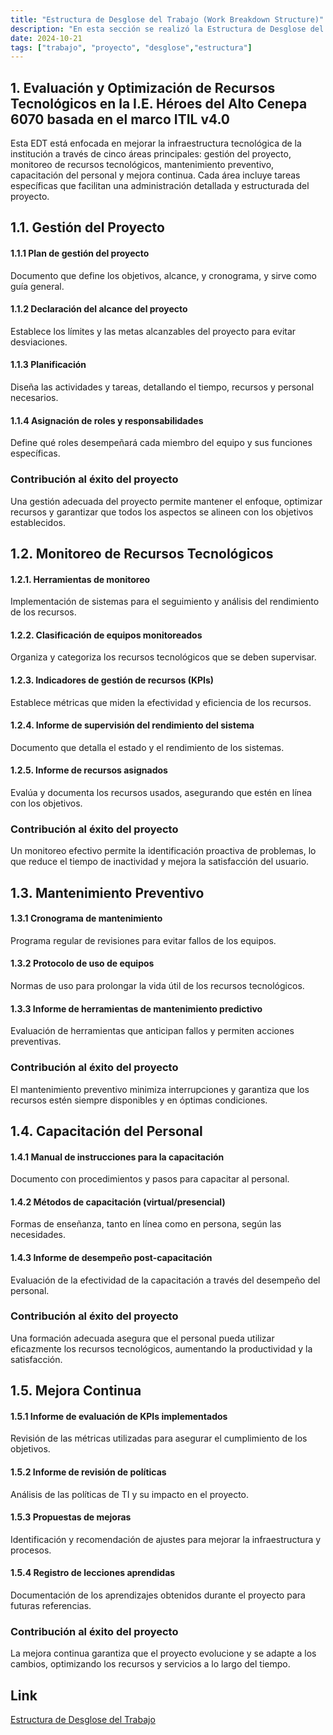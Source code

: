 ```yaml
---
title: "Estructura de Desglose del Trabajo (Work Breakdown Structure)"
description: "En esta sección se realizó la Estructura de Desglose del Trabajo"
date: 2024-10-21
tags: ["trabajo", "proyecto", "desglose","estructura"]
---
```


## 1. Evaluación y Optimización de Recursos Tecnológicos en la I.E. Héroes del Alto Cenepa 6070 basada en el marco ITIL v4.0

Esta EDT está enfocada en mejorar la infraestructura tecnológica de la institución a través de cinco áreas principales: gestión del proyecto, monitoreo de recursos tecnológicos, mantenimiento preventivo, capacitación del personal y mejora continua. Cada área incluye tareas específicas que facilitan una administración detallada y estructurada del proyecto.

## 1.1. Gestión del Proyecto

#### 1.1.1 Plan de gestión del proyecto

Documento que define los objetivos, alcance, y cronograma, y sirve como guía general.

#### 1.1.2 Declaración del alcance del proyecto

Establece los límites y las metas alcanzables del proyecto para evitar desviaciones.

#### 1.1.3 Planificación

Diseña las actividades y tareas, detallando el tiempo, recursos y personal necesarios.

#### 1.1.4 Asignación de roles y responsabilidades

Define qué roles desempeñará cada miembro del equipo y sus funciones específicas.

### Contribución al éxito del proyecto

Una gestión adecuada del proyecto permite mantener el enfoque, optimizar recursos y garantizar que todos los aspectos se alineen con los objetivos establecidos.

## 1.2. Monitoreo de Recursos Tecnológicos

#### 1.2.1. Herramientas de monitoreo

Implementación de sistemas para el seguimiento y análisis del rendimiento de los recursos.

#### 1.2.2. Clasificación de equipos monitoreados

Organiza y categoriza los recursos tecnológicos que se deben supervisar.

#### 1.2.3. Indicadores de gestión de recursos (KPIs)

Establece métricas que miden la efectividad y eficiencia de los recursos.

#### 1.2.4. Informe de supervisión del rendimiento del sistema

Documento que detalla el estado y el rendimiento de los sistemas.

#### 1.2.5. Informe de recursos asignados

Evalúa y documenta los recursos usados, asegurando que estén en línea con los objetivos.

### Contribución al éxito del proyecto

Un monitoreo efectivo permite la identificación proactiva de problemas, lo que reduce el tiempo de inactividad y mejora la satisfacción del usuario.

## 1.3. Mantenimiento Preventivo

#### 1.3.1 Cronograma de mantenimiento

Programa regular de revisiones para evitar fallos de los equipos.

#### 1.3.2 Protocolo de uso de equipos

Normas de uso para prolongar la vida útil de los recursos tecnológicos.

#### 1.3.3 Informe de herramientas de mantenimiento predictivo

Evaluación de herramientas que anticipan fallos y permiten acciones preventivas.

### Contribución al éxito del proyecto

El mantenimiento preventivo minimiza interrupciones y garantiza que los recursos estén siempre disponibles y en óptimas condiciones.

## 1.4. Capacitación del Personal

#### 1.4.1 Manual de instrucciones para la capacitación

Documento con procedimientos y pasos para capacitar al personal.

#### 1.4.2 Métodos de capacitación (virtual/presencial)

Formas de enseñanza, tanto en línea como en persona, según las necesidades.

#### 1.4.3 Informe de desempeño post-capacitación

Evaluación de la efectividad de la capacitación a través del desempeño del personal.

### Contribución al éxito del proyecto

Una formación adecuada asegura que el personal pueda utilizar eficazmente los recursos tecnológicos, aumentando la productividad y la satisfacción.

## 1.5. Mejora Continua

#### 1.5.1 Informe de evaluación de KPIs implementados

Revisión de las métricas utilizadas para asegurar el cumplimiento de los objetivos.

#### 1.5.2 Informe de revisión de políticas

Análisis de las políticas de TI y su impacto en el proyecto.

#### 1.5.3 Propuestas de mejoras

Identificación y recomendación de ajustes para mejorar la infraestructura y procesos.

#### 1.5.4 Registro de lecciones aprendidas

Documentación de los aprendizajes obtenidos durante el proyecto para futuras referencias.

### Contribución al éxito del proyecto

La mejora continua garantiza que el proyecto evolucione y se adapte a los cambios, optimizando los recursos y servicios a lo largo del tiempo.

## Link

[Estructura de Desglose del Trabajo](https://drive.google.com/file/d/1blfxRIwYfSlTMjWHn2cvcBKgcZ_QaB1U/view?usp=sharing)
